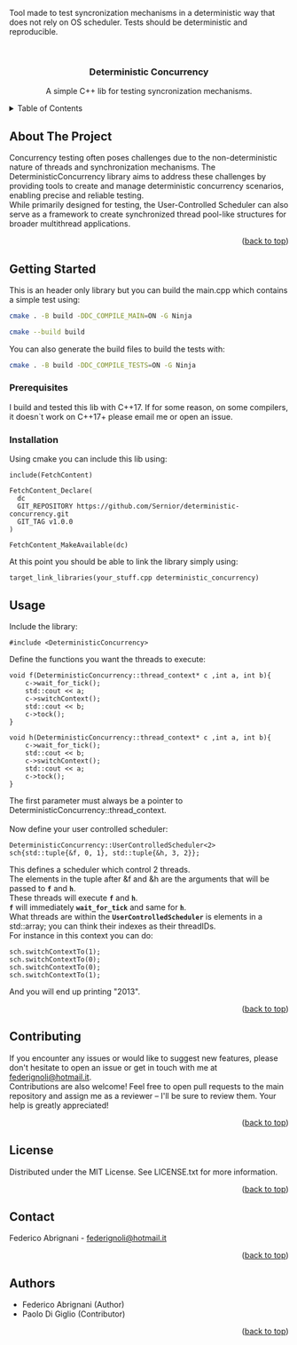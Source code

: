 Tool made to test syncronization mechanisms in a deterministic way that does not rely on OS scheduler.
Tests should be deterministic and reproducible.


<a name="readme-top"></a>



<br />
<div align="center">

<h3 align="center">Deterministic Concurrency</h3>

  <p align="center">
    A simple C++ lib for testing syncronization mechanisms.
  </p>
</div>


<details>
  <summary>Table of Contents</summary>
  <ol>
    <li>
      <a href="#about-the-project">About The Project</a>
    </li>
    <li>
      <a href="#getting-started">Getting Started</a>
      <ul>
        <li><a href="#prerequisites">Prerequisites</a></li>
        <li><a href="#installation">Installation</a></li>
      </ul>
    </li>
    <li><a href="#usage">Usage</a></li>
    <li><a href="#contributing">Contributing</a></li>
    <li><a href="#license">License</a></li>
    <li><a href="#contact">Contact</a></li>
    <li><a href="#acknowledgments">Authors</a></li>
  </ol>
</details>

## About The Project

Concurrency testing often poses challenges due to the non-deterministic nature of threads and synchronization mechanisms. The DeterministicConcurrency library aims to address these challenges by providing tools to create and manage deterministic concurrency scenarios, enabling precise and reliable testing.<br />
While primarily designed for testing, the User-Controlled Scheduler can also serve as a framework to create synchronized thread pool-like structures for broader multithread applications.

<p align="right">(<a href="#readme-top">back to top</a>)</p>

## Getting Started

This is an header only library but you can build the main.cpp which contains a simple test using:

   ```sh
   cmake . -B build -DDC_COMPILE_MAIN=ON -G Ninja
   ```

   ```sh
   cmake --build build
   ```

You can also generate the build files to build the tests with:
   ```sh
   cmake . -B build -DDC_COMPILE_TESTS=ON -G Ninja
   ```


### Prerequisites

I build and tested this lib with C++17.
If for some reason, on some compilers, it doesn`t work on C++17+ please email me or open an issue.

### Installation

Using cmake you can include this lib using:
```
include(FetchContent)

FetchContent_Declare(
  dc
  GIT_REPOSITORY https://github.com/Sernior/deterministic-concurrency.git
  GIT_TAG v1.0.0
)

FetchContent_MakeAvailable(dc)
```

At this point you should be able to link the library simply using:
```
target_link_libraries(your_stuff.cpp deterministic_concurrency)
```

## Usage

Include the library:
```
#include <DeterministicConcurrency>
```
Define the functions you want the threads to execute:
```
void f(DeterministicConcurrency::thread_context* c ,int a, int b){
    c->wait_for_tick();
    std::cout << a;
    c->switchContext();
    std::cout << b;
    c->tock();
}

void h(DeterministicConcurrency::thread_context* c ,int a, int b){
    c->wait_for_tick();
    std::cout << b;
    c->switchContext();
    std::cout << a;
    c->tock();
}
```
The first parameter must always be a pointer to DeterministicConcurrency::thread_context.<br /><br />
Now define your user controlled scheduler:
```
DeterministicConcurrency::UserControlledScheduler<2> sch{std::tuple{&f, 0, 1}, std::tuple{&h, 3, 2}};
```
This defines a scheduler which control 2 threads.<br />
The elements in the tuple after &f and &h are the arguments that will be passed to **`f`** and **`h`**.<br />
These threads will execute **`f`** and **`h`**.<br />
**`f`** will immediately **`wait_for_tick`** and same for **`h`**.<br />
What threads are within the **`UserControlledScheduler`** is elements in a std::array; you can think their indexes as their threadIDs.<br />
For instance in this context you can do:
```
sch.switchContextTo(1);
sch.switchContextTo(0);
sch.switchContextTo(0);
sch.switchContextTo(1);
```
And you will end up printing "2013".

<p align="right">(<a href="#readme-top">back to top</a>)</p>


## Contributing

If you encounter any issues or would like to suggest new features, please don't hesitate to open an issue or get in touch with me at federignoli@hotmail.it.<br />Contributions are also welcome! Feel free to open pull requests to the main repository and assign me as a reviewer – I'll be sure to review them. Your help is greatly appreciated!

<p align="right">(<a href="#readme-top">back to top</a>)</p>


## License

Distributed under the MIT License. See LICENSE.txt for more information.

<p align="right">(<a href="#readme-top">back to top</a>)</p>


## Contact

Federico Abrignani - federignoli@hotmail.it

<p align="right">(<a href="#readme-top">back to top</a>)</p>


## Authors

* Federico Abrignani (Author)
* Paolo Di Giglio (Contributor)

<p align="right">(<a href="#readme-top">back to top</a>)</p>
